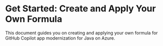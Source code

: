 # Get Started: Create and Apply Your Own Formula

This document guides you on creating and applying your own formula for GitHub Copilot app modernization for Java on Azure.